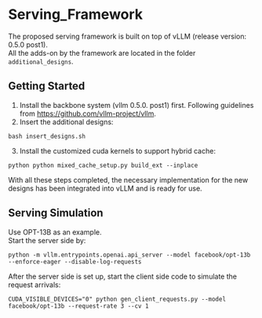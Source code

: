 # Serving_Framework
The proposed serving framework is built on top of vLLM (release version: 0.5.0 post1). <br>
All the adds-on by the framework are located in the folder `additional_designs`.

## Getting Started
1. Install the backbone system (vllm 0.5.0. post1) first. Following guidelines from https://github.com/vllm-project/vllm.
2. Insert the additional designs:
```
bash insert_designs.sh
```
3. Install the customized cuda kernels to support hybrid cache:
```
python python mixed_cache_setup.py build_ext --inplace
```
With all these steps completed, the necessary implementation for the new designs has been integrated into vLLM and is ready for use.

## Serving Simulation
Use OPT-13B as an example. <br>
Start the server side by:
```
python -m vllm.entrypoints.openai.api_server --model facebook/opt-13b --enforce-eager --disable-log-requests
```
After the server side is set up, start the client side code to simulate the request arrivals:
```
CUDA_VISIBLE_DEVICES="0" python gen_client_requests.py --model facebook/opt-13b --request-rate 3 --cv 1
```
